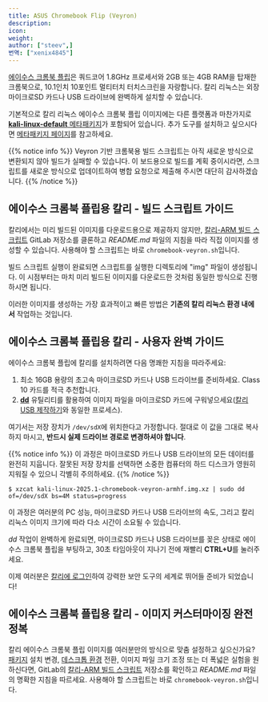 ```yaml
---
title: ASUS Chromebook Flip (Veyron)
description:
icon:
weight:
author: ["steev",]
번역: ["xenix4845"]
---
```


[에이수스 크롬북 플립](https://www.asus.com/us/Notebooks/ASUS_Chromebook_Flip_C100PA/)은 쿼드코어 1.8GHz 프로세서와 2GB 또는 4GB RAM을 탑재한 크롬북으로, 10.1인치 10포인트 멀티터치 터치스크린을 자랑합니다. 칼리 리눅스는 외장 마이크로SD 카드나 USB 드라이브에 완벽하게 설치할 수 있습니다.

기본적으로 칼리 리눅스 에이수스 크롬북 플립 이미지에는 다른 플랫폼과 마찬가지로 [**kali-linux-default** 메타패키지](/docs/general-use/metapackages/)가 포함되어 있습니다. 추가 도구를 설치하고 싶으시다면 [메타패키지 페이지](/docs/general-use/metapackages/)를 참고하세요.

{{% notice info %}}
Veyron 기반 크롬북용 빌드 스크립트는 아직 새로운 방식으로 변환되지 않아 빌드가 실패할 수 있습니다. 이 보드용으로 빌드를 계획 중이시라면, 스크립트를 새로운 방식으로 업데이트하여 병합 요청으로 제출해 주시면 대단히 감사하겠습니다.
{{% /notice %}}

## 에이수스 크롬북 플립용 칼리 - 빌드 스크립트 가이드

칼리에서는 미리 빌드된 이미지를 다운로드용으로 제공하지 않지만, [칼리-ARM 빌드 스크립트](https://gitlab.com/kalilinux/build-scripts/kali-arm) GitLab 저장소를 클론하고 _README.md_ 파일의 지침을 따라 직접 이미지를 생성할 수 있습니다. 사용해야 할 스크립트는 바로 `chromebook-veyron.sh`입니다.

빌드 스크립트 실행이 완료되면 스크립트를 실행한 디렉토리에 "img" 파일이 생성됩니다. 이 시점부터는 마치 미리 빌드된 이미지를 다운로드한 것처럼 동일한 방식으로 진행하시면 됩니다.

이러한 이미지를 생성하는 가장 효과적이고 빠른 방법은 **기존의 칼리 리눅스 환경 내에서** 작업하는 것입니다.

## 에이수스 크롬북 플립용 칼리 - 사용자 완벽 가이드

에이수스 크롬북 플립에 칼리를 설치하려면 다음 명쾌한 지침을 따라주세요:

1. 최소 16GB 용량의 초고속 마이크로SD 카드나 USB 드라이브를 준비하세요. Class 10 카드를 적극 추천합니다.
2. **[dd](https://manpages.debian.org/testing/coreutils/dd.1.en.html)** 유틸리티를 활용하여 이미지 파일을 마이크로SD 카드에 구워넣으세요([칼리 USB 제작하기](/docs/usb/live-usb-install-with-windows/)와 동일한 프로세스).

여기서는 저장 장치가 `/dev/sdX`에 위치한다고 가정합니다. 절대로 이 값을 그대로 복사하지 마시고, **반드시 실제 드라이브 경로로 변경하셔야 합니다**.

{{% notice info %}}
이 과정은 마이크로SD 카드나 USB 드라이브의 모든 데이터를 완전히 지웁니다. 잘못된 저장 장치를 선택하면 소중한 컴퓨터의 하드 디스크가 영원히 지워질 수 있으니 각별히 주의하세요.
{{% /notice %}}

```console
$ xzcat kali-linux-2025.1-chromebook-veyron-armhf.img.xz | sudo dd of=/dev/sdX bs=4M status=progress
```

이 과정은 여러분의 PC 성능, 마이크로SD 카드나 USB 드라이브의 속도, 그리고 칼리 리눅스 이미지 크기에 따라 다소 시간이 소요될 수 있습니다.

_dd_ 작업이 완벽하게 완료되면, 마이크로SD 카드나 USB 드라이브를 꽂은 상태로 에이수스 크롬북 플립을 부팅하고, 30초 타임아웃이 지나기 전에 재빨리 **CTRL+U**를 눌러주세요.

이제 여러분은 [칼리에 로그인](/docs/introduction/default-credentials/)하여 강력한 보안 도구의 세계로 뛰어들 준비가 되었습니다!

## 에이수스 크롬북 플립용 칼리 - 이미지 커스터마이징 완전정복

칼리 에이수스 크롬북 플립 이미지를 여러분만의 방식으로 맞춤 설정하고 싶으신가요? [패키지](/docs/general-use/metapackages/) 설치 변경, [데스크톱 환경](/docs/general-use/switching-desktop-environments/) 전환, 이미지 파일 크기 조정 또는 더 폭넓은 실험을 원하신다면, GitLab의 [칼리-ARM 빌드 스크립트](https://gitlab.com/kalilinux/build-scripts/kali-arm) 저장소를 확인하고 _README.md_ 파일의 명확한 지침을 따르세요. 사용해야 할 스크립트는 바로 `chromebook-veyron.sh`입니다.

